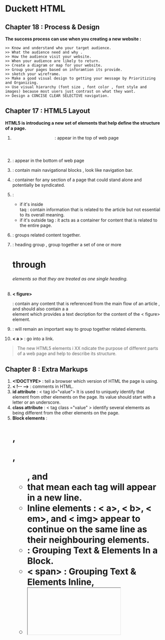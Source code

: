 # Duckett HTML

## Chapter 18 : Process & Design 

**The success process can use when you creating a new website :**

```
>> Know and understand who your target audience.
>> What the audience need and why .
>> How the audience visit your website.
>> When your audience are likely to return.
>> Create a diagram or map for your website.
>> Group your pages based on inforamtion its provide.
>> sketch your wireframe.
>> Make a good visual design to getting your message by Prioritizing and Organizing.
>> Use visual hierarchy (font size , font color , font style and images) because most users just contrast on what they want.
>> Design a CONCISE CLEAR SELECTIVE navigation.
```

## Chapter 17 : HTML5 Layout

**HTML5 is introducing a new set of
elements that help define the structure of
a page.**

1. **<header>** : appear in the top of web page
2. **<footer>** : appear in the bottom of web page
3. **<nav>** : contain main navigational blocks , look like navigation bar.
4. **<article>** : container for any section of a page that could stand alone and potentially be syndicated.
5. **<aside>** : 
   - if it's inside <article> taq : contain information that is related to the article but not essential to its overall meaning.
   - if it's outside <articlt> tag : it acts as a container for content that is related to the entire page.
6. **<section>** : groups related content together.
7. **<hgroup>** : heading group , group together a set of one or more <h1> through <h6> elements so that they are treated as one single heading.
8. **< figure><figcaption >** : contain any content that is referenced from the main flow of an article , and should also contain a  a <figcaption> element which provides a text decription for the content of the < figure> element.

9. **<div>** : will remain an important way to group together related elements.
10. **< a >** : go into a link.

> The new HTML5 elements i XX ndicate the purpose of
different parts of a web page and help to describe
its structure.

## Chapter 8 : Extra Markups

1. **<!DOCTYPE>** : tell a browser which version of HTML the page is using.
2. **< !-- -->** : comments in HTML.
3. **id attribute** : < tag id="value">  It is used to uniquely identify that element from other elements on the page. Its value should start with a letter or an underscore.
4. **class attribute** : < tag class ="value" > identify several elements as being different from the other elements on the page.
5. **Block elements** : <h1>, <p>, <ul>, and <li> that mean each tag will appear in a new line.
6. **Inline elements** : < a>, < b>, < em>, and < img> appear to continue on the same line as their neighbouring elements.
7. **<div>** : Grouping Text & Elements In a Block.
8. **< span>** : Grouping Text & Elements Inline,
9. **<iframe>** : like a little window that has been cut into your page — and in that window you can see another page.
10. **< meta>** : lives inside the <head> element and contains information about that web page.

> Escape characters are used to include special characters in your pages such as <, >, and ©.